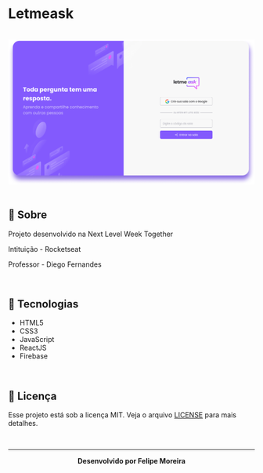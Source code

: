 # Letmeask

<br>

<div align="center">
  <img src="https://github.com/guilhermeassuncao/letmeask/raw/main/figma/Home.png" alt="Letmeask">
</div>

<br>

## :bookmark_tabs: Sobre

Projeto desenvolvido na Next Level Week Together

Intituição - Rocketseat

Professor - Diego Fernandes

<br>

## :rocket: Tecnologias

- HTML5
- CSS3
- JavaScript
- ReactJS
- Firebase


<br>

## :green_book: Licença 

Esse projeto está sob a licença MIT. Veja o arquivo [LICENSE](LICENSE) para mais detalhes.

<br>

---

<div align="center">
    <b>Desenvolvido por Felipe Moreira</b>
</div>